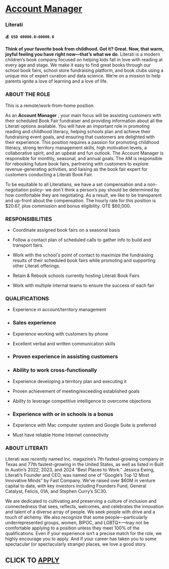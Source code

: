 # [Account Manager](https://www.remotewlb.com/apply/account-manager-90174)  
### Literati  
#### `💰 USD 60000.0~60000.0`  

**Think of your favorite book from childhood. Got it? Great. Now, that warm, joyful feeling you have right now—that’s what we do**. Literati is a modern children’s book company focused on helping kids fall in love with reading at every age and stage. We make it easy to find great books through our school book fairs, school store fundraising platform, and book clubs using a unique mix of expert curation and data science. We’re on a mission to help parents ignite a love of learning and a love of life.

### ABOUT THE ROLE

This is a remote/work-from-home position.

As an **Account Manager** , your main focus will be assisting customers with their scheduled Book Fair fundraiser and providing information about all the Literati options available. You will have an important role in promoting reading and childhood literacy, helping schools plan and achieve their fundraising event goals, and ensuring that customers are delighted with their experience. This position requires a passion for promoting childhood literacy, strong territory management skills, high motivation levels, a collaborative spirit, and an upbeat and fun outlook. The Account Manager is responsible for monthly, seasonal, and annual goals. The AM is responsible for rebooking future book fairs, partnering with customers to explore revenue-generating activities, and liaising as the book fair expert for customers conducting a Literati Book Fair.

To be equitable to all Literatians, we have a set compensation and a non-negotiation policy- we don't think a person’s pay should be determined by how comfortable they are negotiating. As a result, we like to be transparent and up-front about the compensation. The hourly rate for this position is $20.67, plus commission and bonus eligibility. OTE $60,000.

### RESPONSIBILITIES

  * Coordinate assigned book fairs on a seasonal basis

  * Follow a contact plan of scheduled calls to gather info to build and transport fairs.

  * Work with the school's point of contact to maximize the fundraising results of their scheduled book fairs while promoting and supporting other Literati offerings.

  * Retain & Rebook schools currently hosting Literati Book Fairs

  * Work with multiple internal teams to ensure the success of each fair

### QUALIFICATIONS

  * Experience in account/territory management

  * ### Sales experience

  * Experience working with customers by phone

  * Excellent verbal and written communication skills

  * ### Proven experience in assisting customers

  * ### Ability to work cross-functionally

  * Experience developing a territory plan and executing it

  * Proven achievement of meeting/exceeding established goals

  * Ability to leverage competitive intelligence to overcome objections

  * ### Experience with or in schools is a bonus

  * Experience with Mac computer system and Google Suite is preferred 

  * Must have reliable Home Internet connectivity

### ABOUT LITERATI

Literati was recently named Inc. magazine’s 7th fastest-growing company in Texas and 77th fastest-growing in the United States, as well as listed in Built In Austin’s 2022, 2023, and 2024 “Best Places to Work.” Jessica Ewing, Literati’s Founder and CEO, was named one of “Google’s Top 12 Most Innovative Minds” by Fast Company. We’ve raised over $60M in venture capital to date, with key investors including Founders Fund, General Catalyst, Felicis, 01A, and Stephen Curry’s SC30.

We are dedicated to cultivating and preserving a culture of inclusion and connectedness that sees, reflects, welcomes, and celebrates the innovation and talent of a diverse array of people. We seek people with drive and a touch of alchemy. We also recognize that some people—particularly underrepresented groups, women, BIPOC, and LGBTQ+—may not be comfortable applying to a position unless they meet 100% of the qualifications. Even if your experience isn’t a precise match for the role, we highly encourage you to apply. And if your career has taken you to some spectacular (or spectacularly strange) places, we love a good story.

  
## CLICK TO [APPLY](https://www.remotewlb.com/apply/account-manager-90174)

